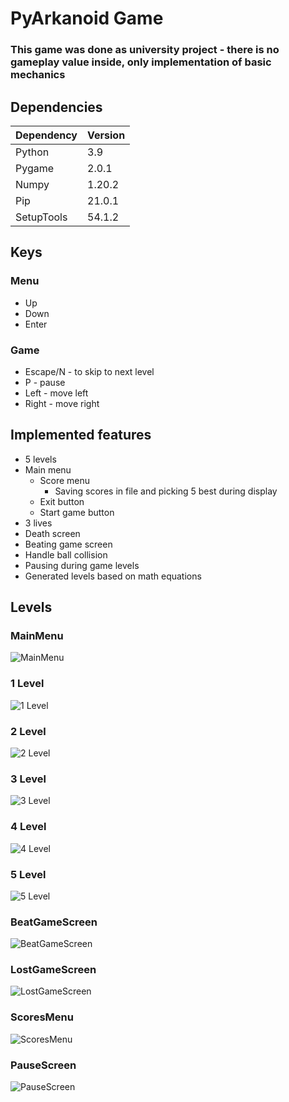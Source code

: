 # PyArkanoid Game

### This game was done as university project - there is no gameplay value inside, only implementation of basic mechanics

## Dependencies

|Dependency|Version|
|----------|-------|
|Python    |    3.9|
|Pygame    |  2.0.1|
|Numpy     | 1.20.2|
|Pip       | 21.0.1|
|SetupTools| 54.1.2|

## Keys

### Menu

* Up
* Down
* Enter

### Game

* Escape/N - to skip to next level
* P - pause
* Left - move left
* Right - move right

## Implemented features
* 5 levels
* Main menu
  * Score menu
    * Saving scores in file and picking 5 best during display
  * Exit button
  * Start game  button
* 3 lives
* Death screen
* Beating game screen
* Handle ball collision
* Pausing during game levels
* Generated levels based on math equations

## Levels

### MainMenu
![MainMenu](https://github.com/Piotrekp94/PyArkanoid/blob/master/images/documentation/MainMenu.png)
### 1 Level
![1 Level](https://github.com/Piotrekp94/PyArkanoid/blob/master/images/documentation/1Level.png)
### 2 Level
![2 Level](https://github.com/Piotrekp94/PyArkanoid/blob/master/images/documentation/2Level.png)
### 3 Level
![3 Level](https://github.com/Piotrekp94/PyArkanoid/blob/master/images/documentation/3Level.png)
### 4 Level
![4 Level](https://github.com/Piotrekp94/PyArkanoid/blob/master/images/documentation/4Level.png)
### 5 Level
![5 Level](https://github.com/Piotrekp94/PyArkanoid/blob/master/images/documentation/5Level.png)
### BeatGameScreen
![BeatGameScreen](https://github.com/Piotrekp94/PyArkanoid/blob/master/images/documentation/BeatGameScreen.png)
### LostGameScreen
![LostGameScreen](https://github.com/Piotrekp94/PyArkanoid/blob/master/images/documentation/LostGameScreen.png)
### ScoresMenu
![ScoresMenu](https://github.com/Piotrekp94/PyArkanoid/blob/master/images/documentation/ScoresMenu.png)
### PauseScreen
![PauseScreen](https://github.com/Piotrekp94/PyArkanoid/blob/master/images/documentation/PauseScreen.png)
